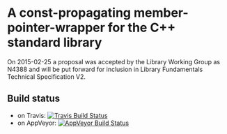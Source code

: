 # A const-propagating member-pointer-wrapper for the C++ standard library

On 2015-02-25 a proposal was accepted by the Library Working Group as N4388
and will be put forward for inclusion in Library Fundamentals Technical 
Specification V2.

## Build status
- on Travis: [![Travis Build Status](https://travis-ci.org/jbcoe/propagate_const.svg?branch=master)](https://travis-ci.org/jbcoe/propagate_const)
- on AppVeyor: [![AppVeyor Build Status](https://ci.appveyor.com/api/projects/status/github/jbcoe/propagate_const?svg=true&branch=master)](https://ci.appveyor.com/project/jbcoe/propagate-const)
